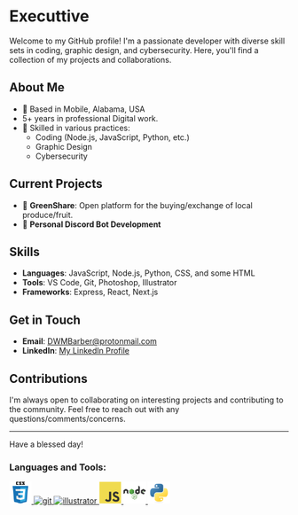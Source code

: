 # Executtive 

Welcome to my GitHub profile! I'm a passionate developer with diverse skill sets in coding, graphic design, and cybersecurity. Here, you'll find a collection of my projects and collaborations.

## About Me

- 📍 Based in Mobile, Alabama, USA
- 5+ years in professional Digital work.
- 🔧 Skilled in various practices:
  - Coding (Node.js, JavaScript, Python, etc.)
  - Graphic Design
  - Cybersecurity


## Current Projects

- 🚀 **GreenShare**: Open platform for the buying/exchange of local produce/fruit.
- 🤖 **Personal Discord Bot Development**

## Skills

- **Languages**: JavaScript, Node.js, Python, CSS, and some HTML
- **Tools**: VS Code, Git, Photoshop, Illustrator
- **Frameworks**: Express, React, Next.js

## Get in Touch

- **Email**: DWMBarber@protonmail.com
- **LinkedIn**: [My LinkedIn Profile](https://www.linkedin.com/in/dwbarber/)

## Contributions

I'm always open to collaborating on interesting projects and contributing to the community. Feel free to reach out with any questions/comments/concerns.

---

Have a blessed day!


<h3 align="left">Languages and Tools:</h3>
<p align="left"> <a href="https://www.w3schools.com/css/" target="_blank" rel="noreferrer"> <img src="https://raw.githubusercontent.com/devicons/devicon/master/icons/css3/css3-original-wordmark.svg" alt="css3" width="40" height="40"/> </a> <a href="https://git-scm.com/" target="_blank" rel="noreferrer"> <img src="https://www.vectorlogo.zone/logos/git-scm/git-scm-icon.svg" alt="git" width="40" height="40"/> </a> <a href="https://www.adobe.com/in/products/illustrator.html" target="_blank" rel="noreferrer"> <img src="https://www.vectorlogo.zone/logos/adobe_illustrator/adobe_illustrator-icon.svg" alt="illustrator" width="40" height="40"/> </a> <a href="https://developer.mozilla.org/en-US/docs/Web/JavaScript" target="_blank" rel="noreferrer"> <img src="https://raw.githubusercontent.com/devicons/devicon/master/icons/javascript/javascript-original.svg" alt="javascript" width="40" height="40"/> </a> <a href="https://nodejs.org" target="_blank" rel="noreferrer"> <img src="https://raw.githubusercontent.com/devicons/devicon/master/icons/nodejs/nodejs-original-wordmark.svg" alt="nodejs" width="40" height="40"/> </a> <a href="https://www.python.org" target="_blank" rel="noreferrer"> <img src="https://raw.githubusercontent.com/devicons/devicon/master/icons/python/python-original.svg" alt="python" width="40" height="40"/> </a> </p>

